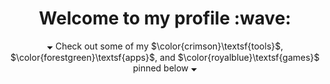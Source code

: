<h1 align="center">
  Welcome to my profile :wave:
</h1>

<div align="center">

🞃 Check out some of my $\color{crimson}\textsf{tools}$, $\color{forestgreen}\textsf{apps}$, and $\color{royalblue}\textsf{games}$ pinned below 🞃

</div>
